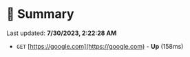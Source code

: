 # 📖 Summary
Last updated: **7/30/2023, 2:22:28 AM**

- `GET` [https://google.com](https://google.com) - **Up** (158ms)
